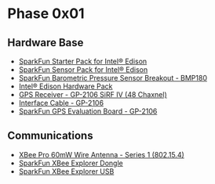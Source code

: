 Phase 0x01
==

## Hardware Base
- [SparkFun Starter Pack for Intel® Edison](https://www.sparkfun.com/products/13276)
- [SparkFun Sensor Pack for Intel® Edison](https://www.sparkfun.com/products/13094)
- [SparkFun Barometric Pressure Sensor Breakout - BMP180](https://www.sparkfun.com/products/11824)
- [Intel® Edison Hardware Pack](https://www.sparkfun.com/products/13187)
- [GPS Receiver - GP-2106 SiRF IV (48 Chaxnel)](https://www.sparkfun.com/products/10890)
- [Interface Cable - GP-2106](https://www.sparkfun.com/products/10896)
- [SparkFun GPS Evaluation Board - GP-2106](https://www.sparkfun.com/products/10995)

## Communications
- [XBee Pro 60mW Wire Antenna - Series 1 (802.15.4)](https://www.sparkfun.com/products/8742)
- [SparkFun XBee Explorer Dongle](https://www.sparkfun.com/products/11697)
- [SparkFun XBee Explorer USB ](https://www.sparkfun.com/products/11812)

